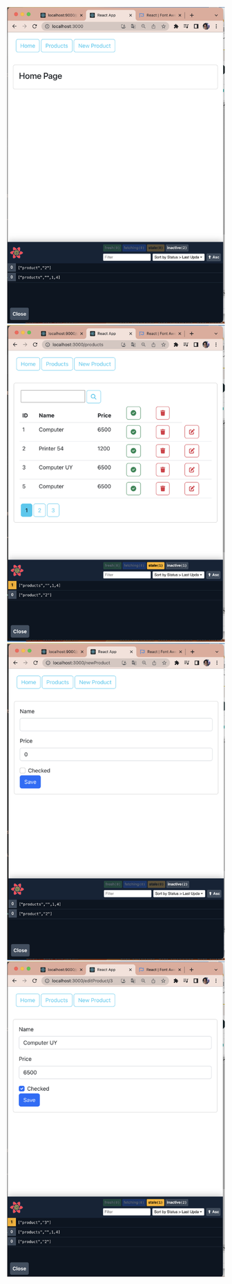<img src="captures/cap1.png"/>
<img src="captures/cap2.png"/>
<img src="captures/cap3.png"/>
<img src="captures/cap4.png"/>
